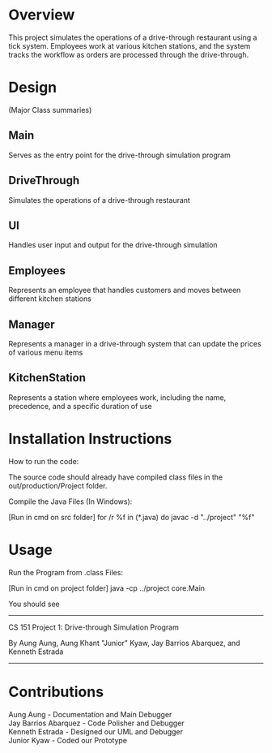 # Overview
This project simulates the operations of a drive-through restaurant using a tick system. Employees work at various kitchen stations, and the system tracks the workflow as orders are processed through the drive-through.

# Design 
(Major Class summaries) <br/>
## Main
Serves as the entry point for the drive-through simulation program <br/>
## DriveThrough
Simulates the operations of a drive-through restaurant <br/>
## UI 
Handles user input and output for the drive-through simulation <br/>
## Employees 
Represents an employee that handles customers and moves between different kitchen stations <br/>
## Manager
Represents a manager in a drive-through system that can update the prices of various menu items <br/>
## KitchenStation
Represents a station where employees work, including the name, precedence, and a specific duration of use <br/>

# Installation Instructions
How to run the code:

The source code should already have compiled class files in the out/production/Project folder.

Compile the Java Files (In Windows):

[Run in cmd on src folder]
for /r %f in (*.java) do javac -d "../project" "%f"

# Usage
Run the Program from .class Files:

[Run in cmd on project folder]
java -cp ../project core.Main

You should see
- - - - - - - - - - - - - - - - - - - - - - - - - - - - - - - - - - - - - - - -

CS 151 Project 1: Drive-through Simulation Program

By Aung Aung, Aung Khant "Junior" Kyaw, Jay Barrios Abarquez, and Kenneth
Estrada

- - - - - - - - - - - - - - - - - - - - - - - - - - - - - - - - - - - - - - - -

# Contributions
Aung Aung - Documentation and Main Debugger <br/>
Jay Barrios Abarquez - Code Polisher and Debugger <br/>
Kenneth Estrada - Designed our UML and Debugger <br/>
Junior Kyaw - Coded our Prototype 
